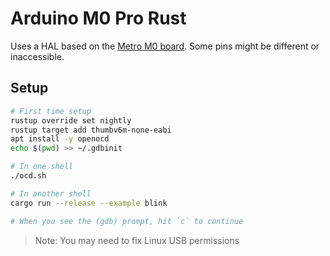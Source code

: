 # Arduino M0 Pro Rust

Uses a HAL based on the [Metro M0 board](https://www.adafruit.com/product/3505). Some pins might be different or inaccessible.

## Setup

```bash
# First time setup
rustup override set nightly
rustup target add thumbv6m-none-eabi
apt install -y openocd
echo $(pwd) >> ~/.gdbinit

# In one shell
./ocd.sh

# In another shell
cargo run --release --example blink

# When you see the (gdb) prompt, hit `c` to continue
```

> Note: You may need to fix Linux USB permissions